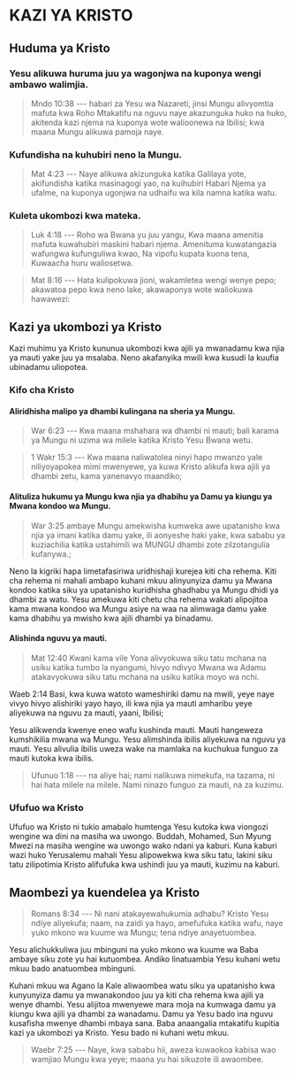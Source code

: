 # KAZI YA KRISTO

## Huduma ya Kristo

### Yesu alikuwa huruma juu ya wagonjwa na kuponya wengi ambawo walimjia.

> Mndo 10:38 --- habari za Yesu wa Nazareti, jinsi Mungu alivyomtia mafuta kwa Roho Mtakatifu na nguvu naye akazunguka huko na huko, akitenda kazi njema na kuponya wote walioonewa na Ibilisi; kwa maana Mungu alikuwa pamoja naye.

### Kufundisha na kuhubiri neno la Mungu.

> Mat 4:23 --- Naye alikuwa akizunguka katika Galilaya yote, akifundisha katika masinagogi yao, na kuihubiri Habari Njema ya ufalme, na kuponya ugonjwa na udhaifu wa kila namna katika watu.

### Kuleta ukombozi kwa mateka.

> Luk 4:18 --- Roho wa Bwana yu juu yangu, Kwa maana amenitia mafuta kuwahubiri maskini habari njema. Amenituma kuwatangazia wafungwa kufunguliwa kwao, Na vipofu kupata kuona tena, Kuwaacha huru waliosetwa.

> Mat 8:16 --- Hata kulipokuwa jioni, wakamletea wengi wenye pepo; akawatoa pepo kwa neno lake, akawaponya wote waliokuwa hawawezi:

## Kazi ya ukombozi ya Kristo

Kazi muhimu ya Kristo kununua ukombozi kwa ajili ya mwanadamu kwa njia ya mauti yake juu ya msalaba. Neno akafanyika mwili kwa kusudi la kuufia ubinadamu uliopotea.

### Kifo cha Kristo

#### Aliridhisha malipo ya dhambi kulingana na sheria ya Mungu.

> War 6:23 --- Kwa maana mshahara wa dhambi ni mauti; bali karama ya Mungu ni uzima wa milele katika Kristo Yesu Bwana wetu.

> 1 Wakr 15:3 --- Kwa maana naliwatolea ninyi hapo mwanzo yale niliyoyapokea mimi mwenyewe, ya kuwa Kristo alikufa kwa ajili ya dhambi zetu, kama yanenavyo maandiko;

#### Alituliza hukumu ya Mungu kwa njia ya dhabihu ya Damu ya kiungu ya Mwana kondoo wa Mungu.

> War 3:25 ambaye Mungu amekwisha kumweka awe upatanisho kwa njia ya imani katika damu yake, ili aonyeshe haki yake, kwa sababu ya kuziachilia katika ustahimili wa MUNGU dhambi zote zilzotangulia kufanywa.;

Neno la kigriki hapa limetafasiriwa uridhishaji kurejea kiti cha rehema. Kiti cha rehema ni mahali ambapo kuhani mkuu alinyunyiza damu ya Mwana kondoo katika siku ya upatanisho kuridhisha ghadhabu ya Mungu dhidi ya dhambi za watu. Yesu amekuwa kiti chetu cha rehema wakati alipojitoa kama mwana kondoo wa Mungu asiye na waa na alimwaga damu yake kama dhabihu ya mwisho kwa ajili dhambi ya binadamu.

#### Alishinda nguvu ya mauti.

> Mat 12:40 Kwani kama vile Yona alivyokuwa siku tatu mchana na usiku katika tumbo la nyangumi, hivyo ndivyo Mwana wa Adamu atakavyokuwa siku tatu mchana na usiku katika moyo wa nchi.

Waeb 2:14 Basi, kwa kuwa watoto wameshiriki damu na mwili, yeye naye vivyo hivyo alishiriki yayo hayo, ili kwa njia ya mauti amharibu yeye aliyekuwa na nguvu za mauti, yaani, Ibilisi;

Yesu alikwenda kwenye eneo wafu kushinda mauti. Mauti hangeweza kumshikilia mwana wa Mungu. Yesu alimshinda ibilis aliyekuwa na nguvu ya mauti. Yesu alivulia ibilis uweza wake na mamlaka na kuchukua funguo za mauti kutoka kwa ibilis.

> Ufunuo 1:18 --- na aliye hai; nami nalikuwa nimekufa, na tazama, ni hai hata milele na milele. Nami ninazo funguo za mauti, na za kuzimu.

### Ufufuo wa Kristo

Ufufuo wa Kristo ni tukio amabalo humtenga Yesu kutoka kwa viongozi wengine wa dini na masiha wa uwongo. Buddah, Mohamed, Sun Myung Mwezi na masiha wengine wa uwongo wako ndani ya kaburi. Kuna kaburi wazi huko Yerusalemu mahali Yesu alipowekwa kwa siku tatu, lakini siku tatu zilipotimia Kristo alifufuka kwa ushindi juu ya mauti, kuzimu na kaburi.

## Maombezi ya kuendelea ya Kristo

> Romans 8:34 --- Ni nani atakayewahukumia adhabu? Kristo Yesu ndiye aliyekufa; naam, na zaidi ya hayo, amefufuka katika wafu, naye yuko mkono wa kuume wa Mungu; tena ndiye anayetuombea.

Yesu alichukkuliwa juu mbinguni na yuko mkono wa kuume wa Baba ambaye siku zote yu hai kutuombea. Andiko linatuambia Yesu kuhani wetu mkuu bado anatuombea mbinguni.

Kuhani mkuu wa Agano la Kale aliwaombea watu siku ya upatanisho kwa kunyunyiza damu ya mwanakondoo juu ya kiti cha rehema kwa ajili ya wenye dhambi. Yesu alijitoa mwenyewe mara moja na kumwaga damu ya kiungu kwa ajili ya dhambi za wanadamu. Damu ya Yesu bado ina nguvu kusafisha mwenye dhambi mbaya sana. Baba anaangalia mtakatifu kupitia kazi ya ukombozi ya Kristo. Yesu bado ni kuhani wetu mkuu.

> Waebr 7:25 --- Naye, kwa sababu hii, aweza kuwaokoa kabisa wao wamjiao Mungu kwa yeye; maana yu hai sikuzote ili awaombee.
